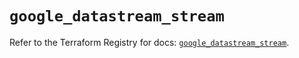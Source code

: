 # `google_datastream_stream`

Refer to the Terraform Registry for docs: [`google_datastream_stream`](https://registry.terraform.io/providers/hashicorp/google/5.39.1/docs/resources/datastream_stream).
